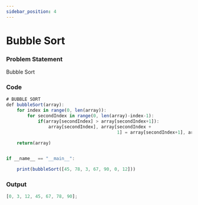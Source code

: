 ```yaml
---
sidebar_position: 4
---
```


# Bubble Sort

### Problem Statement

Bubble Sort

### Code

```jsx title="python code"
# BUBBLE SORT
def bubbleSort(array):
    for index in range(0, len(array)):
        for secondIndex in range(0, len(array)-index-1):
            if(array[secondIndex] > array[secondIndex+1]):
                array[secondIndex], array[secondIndex +
                                          1] = array[secondIndex+1], array[secondIndex]

    return(array)


if __name__ == "__main__":

    print(bubbleSort([45, 78, 3, 67, 90, 0, 12]))
```

### Output

```jsx title="output"
[0, 3, 12, 45, 67, 78, 90];
```
